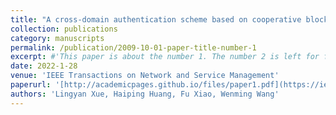 ```yaml
---
title: "A cross-domain authentication scheme based on cooperative blockchains functioning with revocation for medical consortiums"
collection: publications
category: manuscripts
permalink: /publication/2009-10-01-paper-title-number-1
excerpt: #'This paper is about the number 1. The number 2 is left for future work.'
date: 2022-1-28
venue: 'IEEE Transactions on Network and Service Management'
paperurl: '[http://academicpages.github.io/files/paper1.pdf](https://ieeexplore.ieee.org/abstract/document/9696002)'
authors: 'Lingyan Xue, Haiping Huang, Fu Xiao, Wenming Wang'
---
```

